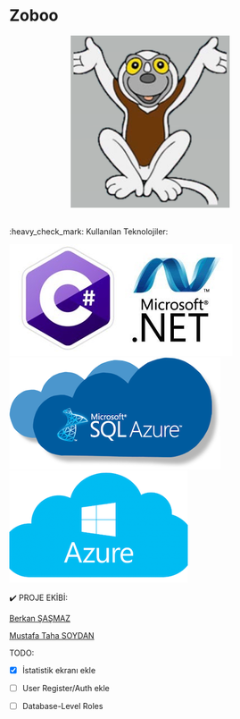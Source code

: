 # Zoboo
<p align="center">
  <img src="Img/Zoboomafoo.png">
</p>
<br>:heavy_check_mark: Kullanılan Teknolojiler: 

![CSHARP](Img/CSharp.jpeg)
![SQL](Img/sql-azure.png)
![AZURE](Img/Azure.png)


:heavy_check_mark: PROJE EKİBİ: <br>

[Berkan ŞAŞMAZ](https://github.com/berkansasmaz)

[Mustafa Taha SOYDAN](https://github.com/Mtsoydan)

TODO: <br>
- [x] İstatistik ekranı ekle
- [ ] User Register/Auth ekle
- [ ] Database-Level Roles

 

